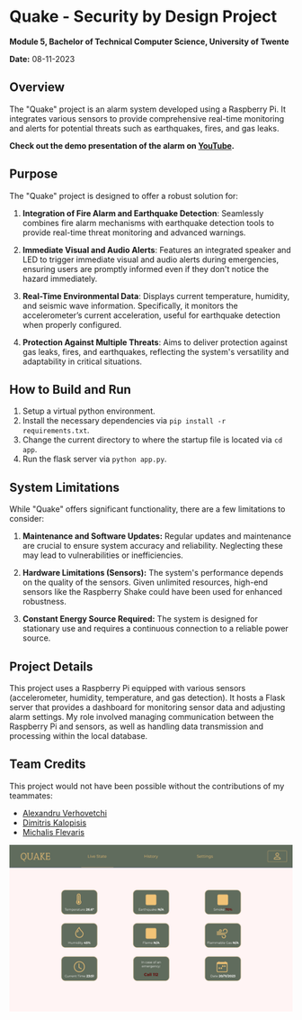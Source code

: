 # Quake - Security by Design Project

**Module 5, Bachelor of Technical Computer Science, University of Twente**

**Date:** 08-11-2023

## Overview

The "Quake" project is an alarm system developed using a Raspberry Pi. It integrates various sensors to provide comprehensive real-time monitoring and alerts for potential threats such as earthquakes, fires, and gas leaks.

**Check out the demo presentation of the alarm on [YouTube](https://youtu.be/jGW5Ft2ZPW8).**

## Purpose

The "Quake" project is designed to offer a robust solution for:

1. **Integration of Fire Alarm and Earthquake Detection**: Seamlessly combines fire alarm mechanisms with earthquake detection tools to provide real-time threat monitoring and advanced warnings.

2. **Immediate Visual and Audio Alerts**: Features an integrated speaker and LED to trigger immediate visual and audio alerts during emergencies, ensuring users are promptly informed even if they don't notice the hazard immediately.

3. **Real-Time Environmental Data**: Displays current temperature, humidity, and seismic wave information. Specifically, it monitors the accelerometer’s current acceleration, useful for earthquake detection when properly configured.

4. **Protection Against Multiple Threats**: Aims to deliver protection against gas leaks, fires, and earthquakes, reflecting the system's versatility and adaptability in critical situations.

## How to Build and Run
1. Setup a virtual python environment.
2. Install the necessary dependencies via `pip install -r requirements.txt`.
3. Change the current directory to where the startup file is located via `cd app`.
4. Run the flask server via `python app.py`.

## System Limitations

While "Quake" offers significant functionality, there are a few limitations to consider:

1. **Maintenance and Software Updates:** Regular updates and maintenance are crucial to ensure system accuracy and reliability. Neglecting these may lead to vulnerabilities or inefficiencies.

2. **Hardware Limitations (Sensors):** The system's performance depends on the quality of the sensors. Given unlimited resources, high-end sensors like the Raspberry Shake could have been used for enhanced robustness.

3. **Constant Energy Source Required:** The system is designed for stationary use and requires a continuous connection to a reliable power source.

## Project Details

This project uses a Raspberry Pi equipped with various sensors (accelerometer, humidity, temperature, and gas detection). It hosts a Flask server that provides a dashboard for monitoring sensor data and adjusting alarm settings. My role involved managing communication between the Raspberry Pi and sensors, as well as handling data transmission and processing within the local database.

## Team Credits

This project would not have been possible without the contributions of my teammates:

- [Alexandru Verhovetchi](https://github.com/Alex-Verh)
- [Dimitris Kalopisis]()
- [Michalis Flevaris]()

![image](./preview/buttons-2.png)
